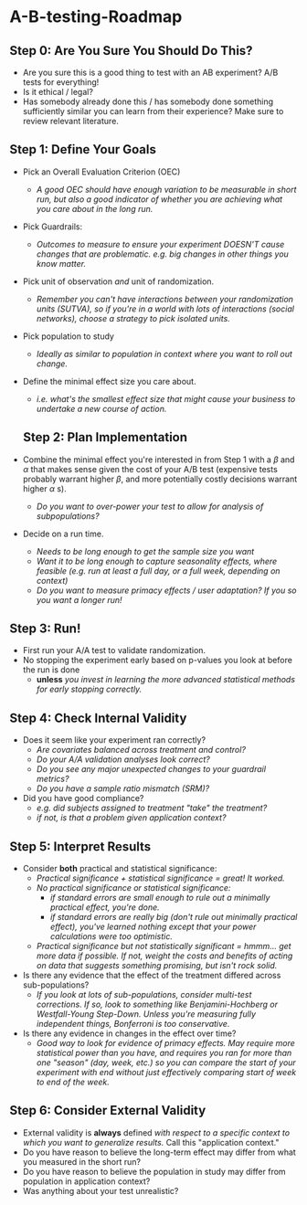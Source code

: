 # A-B-testing-Roadmap

## Step 0: Are You Sure You Should Do This?

- Are you sure this is a good thing to test with an AB experiment? A/B tests for everything!
- Is it ethical / legal?
- Has somebody already done this / has somebody done something sufficiently similar you can learn from their experience? Make sure to review relevant literature.


## Step 1: Define Your Goals

- Pick an Overall Evaluation Criterion (OEC)
  - *A good OEC should have enough variation to be measurable in short run, but also a good indicator of whether you are achieving what you care about in the long run.*
- Pick Guardrails: 
  - *Outcomes to measure to ensure your experiment DOESN'T cause changes that are problematic. e.g. big changes in other things you know matter.*
- Pick unit of observation *and* unit of randomization.
  - *Remember you can't have interactions between your randomization units (SUTVA), so if you're in a world with lots of interactions (social networks), choose a strategy to pick isolated units.*
- Pick population to study
  - *Ideally as similar to population in context where you want to roll out change.*
- Define the minimal effect size you care about.
  - *i.e. what's the smallest effect size that might cause your business to undertake a new course of action.*
  
  ## Step 2: Plan Implementation

- Combine the minimal effect you're interested in from Step 1 with a $\beta$ and $\alpha$ that makes sense given the cost of your A/B test (expensive tests probably warrant higher $\beta$, and more potentially costly decisions warrant higher $\alpha$ s).
  - *Do you want to over-power your test to allow for analysis of subpopulations?*
- Decide on a run time.
  - *Needs to be long enough to get the sample size you want*
  - *Want it to be long enough to capture seasonality effects, where feasible (e.g. run at least a full day, or a full week, depending on context)*
  - *Do you want to measure primacy effects / user adaptation? If you so you want a longer run!*

## Step 3: Run!

- First run your A/A test to validate randomization.
- No stopping the experiment early based on p-values you look at before the run is done 
  - **unless** *you invest in learning the more advanced statistical methods for early stopping correctly.*

## Step 4: Check Internal Validity

- Does it seem like your experiment ran correctly?
  - *Are covariates balanced across treatment and control?*
  - *Do your A/A validation analyses look correct?*
  - *Do you see any major unexpected changes to your guardrail metrics?*
  - *Do you have a sample ratio mismatch (SRM)?*
- Did you have good compliance?
  - *e.g. did subjects assigned to treatment "take" the treatment?*
  - *if not, is that a problem given application context?*

## Step 5: Interpret Results

- Consider **both** practical and statistical significance:
  - *Practical significance + statistical significance = great! It worked.*
  - *No practical significance or statistical significance:*
    - *if standard errors are small enough to rule out a minimally practical effect, you're done.*
    - *if standard errors are really big (don't rule out minimally practical effect), you've learned nothing except that your power calculations were too optimistic.*
  - *Practical significance but not statistically significant = hmmm... get more data if possible. If not, weight the costs and benefits of acting on data that suggests something promising, but isn't rock solid.*
- Is there any evidence that the effect of the treatment differed across sub-populations?
  - *If you look at lots of sub-populations, consider multi-test corrections. If so, look to something like Benjamini-Hochberg or Westfall-Young Step-Down. Unless you're measuring fully independent things, Bonferroni is too conservative.*
- Is there any evidence in changes in the effect over time?
  - *Good way to look for evidence of primacy effects. May require more statistical power than you have, and requires you ran for more than one "season" (day, week, etc.) so you can compare the start of your experiment with end without just effectively comparing start of week to end of the week.*

## Step 6: Consider External Validity 

- External validity is **always** defined *with respect to a specific context to which you want to generalize results.* Call this "application context."
- Do you have reason to believe the long-term effect may differ from what you measured in the short run?
- Do you have reason to believe the population in study may differ from population in application context?
- Was anything about your test unrealistic?
